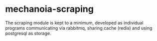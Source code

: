 # mechanoia-scraping

The scraping module is kept to a minimum, developed as individual
programs communicating via rabbitmq, sharing cache (redis) and
using postgresql as storage.
